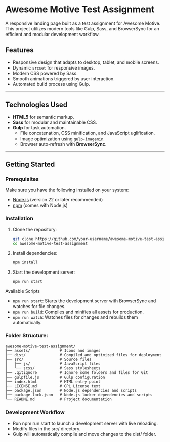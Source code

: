 # Awesome Motive Test Assignment

A responsive landing page built as a test assignment for Awesome Motive. This project utilizes modern tools like Gulp, Sass, and BrowserSync for an efficient and modular development workflow.

## Features

- Responsive design that adapts to desktop, tablet, and mobile screens.
- Dynamic `srcset` for responsive images.
- Modern CSS powered by Sass.
- Smooth animations triggered by user interaction.
- Automated build process using Gulp.

---

## Technologies Used

- **HTML5** for semantic markup.
- **Sass** for modular and maintainable CSS.
- **Gulp** for task automation.
    - File concatenation, CSS minification, and JavaScript uglification.
    - Image optimization using `gulp-imagemin`.
    - Browser auto-refresh with **BrowserSync**.

---

## Getting Started

### Prerequisites

Make sure you have the following installed on your system:

- [Node.js](https://nodejs.org/) (version 22 or later recommended)
- [npm](https://www.npmjs.com/) (comes with Node.js)

### Installation

1. Clone the repository:
   ```bash
   git clone https://github.com/your-username/awesome-motive-test-assignment.git
   cd awesome-motive-test-assignment
   ```
2. Install dependencies:
    ```bash
   npm install
    ```
3.  Start the development server:
    ```bash
    npm run start
    ```

Available Scripts
- `npm run start`: Starts the development server with BrowserSync and watches for file changes.
- `npm run build`: Compiles and minifies all assets for production.
- `npm run watch`: Watches files for changes and rebuilds them automatically.

### Folder Structure:

```
awesome-motive-test-assignment/
├── assets/             # Icons and images
├── dist/               # Compiled and optimized files for deployment
├── src/                # Source files
│   ├── js/             # JavaScript files
│   └── scss/           # Sass stylesheets
├── .gitignore          # Ignore some folders and files for Git
├── gulpfile.js         # Gulp configuration
├── index.html          # HTML entry point
├── LICENSE.md          # GPL License text
├── package.json        # Node.js dependencies and scripts
├── package-lock.json   # Node.js locker dependencies and scripts
└── README.md           # Project documentation
```

### Development Workflow

- Run npm run start to launch a development server with live reloading.
- Modify files in the src/ directory.
- Gulp will automatically compile and move changes to the dist/ folder.
